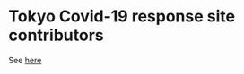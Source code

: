 Tokyo Covid-19 response site contributors
============================================

See [here](https://github.com/tokyo-metropolitan-gov/covid19/blob/development/CONTRIBUTORS.md)